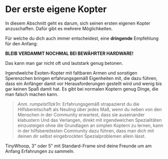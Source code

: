 # Der erste eigene Kopter

In diesem Abschnitt geht es darum, sich seinen ersten eigenen Kopter anzuschaffen. Dafür gibt es mehrere Möglichkeiten.

Für welche du dich auch immer entscheidest, eine **dringende** Empfehlung für den Anfang:

**BLEIB VERDAMMT NOCHMAL BEI BEWÄHRTER HARDWARE!**

Das kann man gar nicht oft und lautstark genug betonen.

Irgendwelche Exoten-Kopter mit faltbaren Armen und sonstigen Sperenzchen bringen erfahrungsgemäß Eigenheiten mit, die dazu führen, dass ein Anfänger damit vor Herausforderungen gestellt wird und wenig bis gar keinen Spaß damit hat. Es gibt bei normalen Koptern genug Dinge, die man falsch machen kann.

> *Anm. rumpelst1lzk1n*: Erfahrungsgemäß strapazierst du die Hilfsbereitschaft als Neuling über jedes Maß, wenn du neben von den Menschen in der Community erwartest, dass sie auseinander klabustern 
Und das Verlangen, direkt mit irgendwelchen Spezialitäten einzusteigen ohne die Grundlagen an simplen Koptern zu lernen, kann in der hilfsbereitesten Community dazu führen, dass man dich mit deinen dir selbst eingebrockten Spezialproblemen allein lässt.

TinyWhoop, 3" oder 5" mit Standard-Frame sind deine Freunde um am Anfang Erfahrungen zu sammeln.
